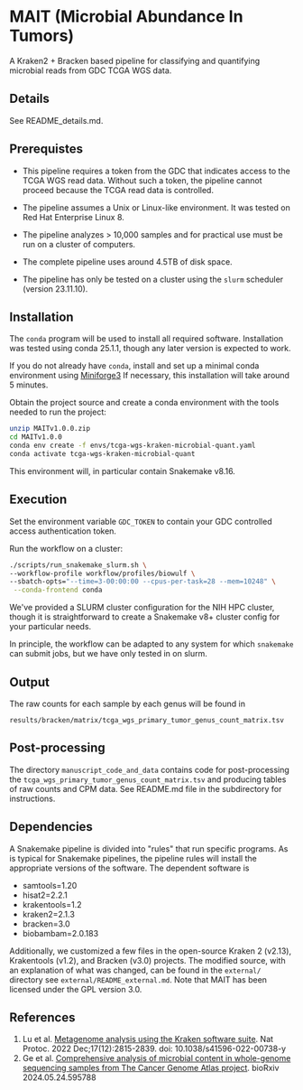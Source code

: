 # MAIT (Microbial Abundance In Tumors)

A Kraken2 + Bracken based pipeline for classifying and quantifying
microbial reads from GDC TCGA WGS data.

## Details

See README_details.md.

## Prerequistes

- This pipeline requires a token from the GDC that indicates access to the
  TCGA WGS read data.  Without such a token, the pipeline cannot proceed
  because the TCGA read data is controlled.

- The pipeline assumes a Unix or Linux-like environment.  It was tested
  on Red Hat Enterprise Linux 8.

- The pipeline analyzes > 10,000 samples and for practical use must be
  run on a cluster of computers.

- The complete pipeline uses around 4.5TB of disk space.

- The pipeline has only be tested on a cluster using the `slurm`
  scheduler (version 23.11.10).


## Installation

The `conda` program will be used to install all required software.  Installation
was tested using conda 25.1.1, though any later version is expected to work.

If you do not already have `conda`, install and set up a minimal conda environment using
[Miniforge3](https://github.com/conda-forge/miniforge#download)
If necessary, this installation will take around 5 minutes.

Obtain the project source and create a conda environment with the tools
needed to run the project:

```bash
unzip MAITv1.0.0.zip
cd MAITv1.0.0
conda env create -f envs/tcga-wgs-kraken-microbial-quant.yaml
conda activate tcga-wgs-kraken-microbial-quant
```

This environment will, in particular contain Snakemake v8.16.

## Execution

Set the environment variable `GDC_TOKEN` to contain your GDC controlled
access authentication token.

Run the workflow on a cluster:

```bash
./scripts/run_snakemake_slurm.sh \
--workflow-profile workflow/profiles/biowulf \
--sbatch-opts="--time=3-00:00:00 --cpus-per-task=28 --mem=10248" \
 --conda-frontend conda
```

We've provided a SLURM cluster configuration for the NIH HPC cluster,
though it is straightforward to create a Snakemake v8+ cluster config for
your particular needs.

In principle, the workflow can be adapted to any system for which
`snakemake` can submit jobs, but we have only tested in on slurm.

## Output

The raw counts for each sample by each genus will be found in

`results/bracken/matrix/tcga_wgs_primary_tumor_genus_count_matrix.tsv`

## Post-processing

The directory `manuscript_code_and_data` contains code for
post-processing the `tcga_wgs_primary_tumor_genus_count_matrix.tsv`
and producing tables of raw counts and CPM data.  See README.md file
in the subdirectory for instructions.

## Dependencies

A Snakemake pipeline is divided into "rules" that run specific programs.  As
is typical for Snakemake pipelines, the pipeline rules will install the
appropriate versions of the software.   The dependent software is

  - samtools=1.20
  - hisat2=2.2.1
  - krakentools=1.2
  - kraken2=2.1.3
  - bracken=3.0
  - biobambam=2.0.183

Additionally, we customized a few files in the open-source Kraken 2 (v2.13),
Krakentools (v1.2), and Bracken (v3.0) projects.   The modified source, with
an explanation of what was changed, can be found in the `external/` directory
see `external/README_external.md`.  Note that MAIT has been licensed under
the GPL version 3.0.

## References

1. Lu et al. [Metagenome analysis using the Kraken software suite](
   https://www.ncbi.nlm.nih.gov/pmc/articles/PMC9725748/).
   Nat Protoc. 2022 Dec;17(12):2815-2839. doi: 10.1038/s41596-022-00738-y
2. Ge et al. [Comprehensive analysis of microbial content in whole-genome
   sequencing samples from The Cancer Genome Atlas project](
   https://doi.org/10.1101/2024.05.24.595788). bioRxiv 2024.05.24.595788
